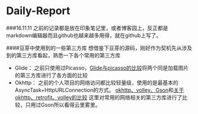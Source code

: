 # Daily-Report

###16.11.11
之前的记录都是放在印象笔记里，或者博客园上，反正都是markdown编辑器而且github也越来越多用得，就在github上写了。

####豆芽中使用到的一些第三方库
想借鉴下豆芽的源码，刚好作为契机先从涉及到的第三方库看起，熟悉一下各个常用的第三方库
- Glide：
之前只使用过Picasso，[Glide与picasso的比较](http://www.jcodecraeer.com/a/anzhuokaifa/androidkaifa/2015/0327/2650.html)将两个同是加载图片的第三方库进行了各方面的比较
- Okhttp：
之前的个人项目的网络访问都比较轻量级，使用的是最基本的AsyncTask+HttpURLConnection的方式。
[okhttp、volley、Gson](http://www.jcodecraeer.com/a/anzhuokaifa/androidkaifa/2015/0720/3209.html)和[关于okhttp、retrofit、volley的比较](http://stackoverflow.com/questions/16902716/comparison-of-android-networking-libraries-okhttp-retrofit-volley)
这里对常用的网络相关的第三方库进行了比较，只用过Gson所以看得云里雾里。
